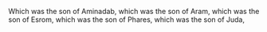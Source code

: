 Which was the son of Aminadab, which was the son of Aram, which was the son of Esrom, which was the son of Phares, which was the son of Juda,
